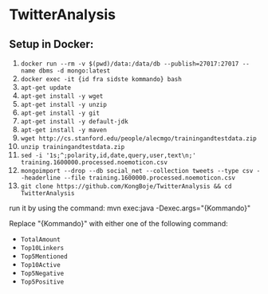 # TwitterAnalysis
## Setup in Docker:
1. `docker run --rm -v $(pwd)/data:/data/db --publish=27017:27017 --name dbms -d mongo:latest`
2. `docker exec -it {id fra sidste kommando} bash`
3. `apt-get update`
4. `apt-get install -y wget`
5. `apt-get install -y unzip`
6. `apt-get install -y git`
7. `apt-get install -y default-jdk`
8. `apt-get install -y maven`
9. `wget http://cs.stanford.edu/people/alecmgo/trainingandtestdata.zip`
10. `unzip trainingandtestdata.zip`
11. `sed -i '1s;^;polarity,id,date,query,user,text\n;' training.1600000.processed.noemoticon.csv`
12. `mongoimport --drop --db social_net --collection tweets --type csv --headerline --file training.1600000.processed.noemoticon.csv`
13. `git clone https://github.com/KongBoje/TwitterAnalysis && cd TwitterAnalysis`

run it by using the command:
mvn exec:java -Dexec.args="{Kommando}"

Replace "{Kommando}" with either one of the following command:
- `TotalAmount`
- `Top10Linkers`
- `Top5Mentioned`
- `Top10Active`
- `Top5Negative`
- `Top5Positive`
